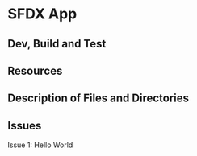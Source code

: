 # SFDX  App

## Dev, Build and Test


## Resources


## Description of Files and Directories


## Issues
Issue 1: Hello World

